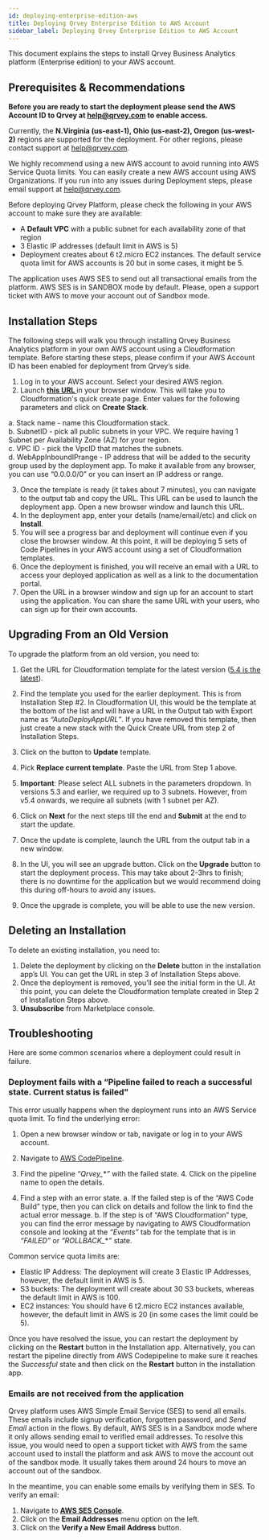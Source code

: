 ```yaml
---
id: deploying-enterprise-edition-aws
title: Deploying Qrvey Enterprise Edition to AWS Account
sidebar_label: Deploying Qrvey Enterprise Edition to AWS Account
---
```


<div style={{textAlign: "justify"}}>

This document explains the steps to install Qrvey Business Analytics platform (Enterprise edition) to your AWS account.

## Prerequisites & Recommendations

**Before you are ready to start the deployment please send the AWS Account ID to Qrvey at help@qrvey.com to enable access.**

Currently, the **N.Virginia (us-east-1), Ohio (us-east-2), Oregon (us-west-2)** regions are supported for the deployment. For other regions, please contact support at help@qrvey.com.



We highly recommend using a new AWS account to avoid running into AWS Service Quota limits. You can easily create a new AWS account using AWS Organizations. If you run into any issues during Deployment steps, please email support at help@qrvey.com.

Before deploying Qrvey Platform, please check the following in your AWS account to make sure they are available:
* A **Default VPC** with a public subnet for each availability zone of that region
* 3 Elastic IP addresses (default limit in AWS is 5)
* Deployment creates about 6 t2.micro EC2 instances. The default service quota limit for AWS accounts is 20 but in some cases, it might be 5.

The application uses AWS SES to send out all transactional emails from the platform. AWS SES is in SANDBOX mode by default. Please, open a support ticket with AWS to move your account out of Sandbox mode.

## Installation Steps

The following steps will walk you through installing Qrvey Business Analytics platform in your own AWS account using a Cloudformation template. Before starting these steps, please confirm if your AWS Account ID has been enabled for deployment from Qrvey’s side.

1. Log in to your AWS account. Select your desired AWS region.
2. Launch
<a href="https://console.aws.amazon.com/cloudformation/home?region=us-east-1#/stacks/quickcreate?templateURL=https://qrvey-autodeployapp.s3.amazonaws.com/autodeployappCloudformation-enterprise-5.3.json&stackName=Qrvey-Deployment-Manager"> <strong> this URL  </strong> </a> in your browser window.  This will take you to Cloudformation's quick create page. Enter values for the following parameters and click on **Create Stack**. <br />

  a. Stack name - name this Cloudformation stack. <br />
  b. SubnetID - pick all public subnets in your VPC. We require having 1 Subnet per Availability Zone (AZ) for your region.<br />
  c. VPC ID - pick the VpcID that matches the subnets.<br />
  d. WebAppInboundIPrange - IP address that will be added to the security group used by the deployment app. To make it available from any browser, you can use “0.0.0.0/0” or you can insert an IP address or range.

3. Once the template is ready (it takes about 7 minutes), you can navigate to the output tab and copy the URL. This URL can be used to launch the deployment app. Open a new browser window and launch this URL.
4. In the deployment app, enter your details (name/email/etc) and click on **Install**.
5. You will see a progress bar and deployment will continue even if you close the browser window. At this point, it will be deploying 5 sets of Code Pipelines in your AWS account using a set of Cloudformation templates.
6. Once the deployment is finished, you will receive an email with a URL to access your deployed application as well as a link to the documentation portal.
7. Open the URL in a browser window and sign up for an account to start using the application. You can share the same URL with your users, who can sign up for their own accounts. 

## Upgrading From an Old Version

To upgrade the platform from an old version, you need to:

1. Get the URL for Cloudformation template for the latest version 
(<a href=" https://qrvey-autodeployapp.s3.amazonaws.com/autodeployappCloudformation-enterprise-5.4.json">5.4 is the latest</a>).

2. Find the template you used for the earlier deployment. This is from Installation Step #2. In Cloudformation UI, this would be the template at the bottom of the list and will have a URL in the Output tab with Export name as *“AutoDeployAppURL”*. If you have removed this template, then just create a new stack with the Quick Create URL from step 2 of Installation Steps.

3. Click on the button to **Update** template.

4. Pick **Replace current template**. Paste the URL from Step 1 above.

5. **Important**: Please select ALL subnets in the parameters dropdown. In versions 5.3 and earlier, we required up to 3 subnets. However, from v5.4 onwards, we require all subnets (with 1 subnet per AZ).

6. Click on **Next** for the next steps till the end and **Submit** at the end to start the update.

7. Once the update is complete, launch the URL from the output tab in a new window.

8. In the UI, you will see an upgrade button.  Click on the **Upgrade** button to start the deployment process. This may take about 2-3hrs to finish; there is no downtime for the application but we would recommend doing this during off-hours to avoid any issues.

8. Once the upgrade is complete, you will be able to use the new version.


## Deleting an Installation

To delete an existing installation, you need to: 
1. Delete the deployment by clicking on the **Delete** button in the installation app’s UI. You can get the URL in step 3 of Installation Steps above.
2. Once the deployment is removed, you’ll see the initial form in the UI. At this point, you can delete the Cloudformation template created in Step 2 of Installation Steps above.
3. **Unsubscribe** from Marketplace console.

## Troubleshooting

Here are some common scenarios where a deployment could result in failure.


<h3 style={{color: '#a9a9a9'}}> Deployment fails with a “Pipeline failed to reach a successful state. Current status is failed"</h3>

This error usually happens when the deployment runs into an AWS Service quota limit. To find the underlying error: 
1. Open a new browser window or tab, navigate or log in to your AWS account.
2. Navigate to <a href="https://console.aws.amazon.com/codesuite/codepipeline/pipelines?region=us-east-1">AWS CodePipeline</a>.


3. Find the pipeline *“Qrvey_***”* with the failed state. 4. Click on the pipeline name to open the details.

4. Find a step with an error state. 
a. If the failed step is of the “AWS Code Build” type, then you can click on details and follow the link to find the actual error message.
b. If the step is of “AWS Cloudformation” type, you can find the error message by navigating to AWS Cloudformation console and looking at the *“Events”* tab for the template that is in *“FAILED”* or *“ROLLBACK_***”* state.

Common service quota limits are:
* Elastic IP Address: The deployment will create 3 Elastic IP Addresses, however, the default limit in AWS is 5.
* S3 buckets: The deployment will create about 30 S3 buckets, whereas the default limit in AWS is 100.
* EC2 instances: You should have 6 t2.micro EC2 instances available, however, the default limit in AWS is 20 (in some cases the limit could be 5). 

Once you have resolved the issue, you can restart the deployment by clicking on the **Restart** button in the Installation app. Alternatively, you can restart the pipeline directly from AWS Codepipeline to make sure it reaches the *Successful* state and then click on the **Restart** button in the installation app.

<h3 style={{color: '#a9a9a9'}}> Emails are not received from the application</h3>

Qrvey platform uses AWS Simple Email Service (SES) to send all emails. These emails include signup verification, forgotten password, and *Send Email* action in the flows. By default, AWS SES is in a Sandbox mode where it only allows sending email to verified email addresses. To resolve this issue, you would need to open a support ticket with AWS from the same account used to install the platform and ask AWS to move the account out of the sandbox mode. It usually takes them around 24 hours to move an account out of the sandbox. 

In the meantime, you can enable some emails by verifying them in SES. To verify an email:
1. Navigate to <strong><a href="https://console.aws.amazon.com/ses/home?region=us-east-1#">AWS SES Console</a></strong>.
2. Click on the **Email Addresses** menu option on the left.
3. Click on the **Verify a New Email Address** button.


</div>